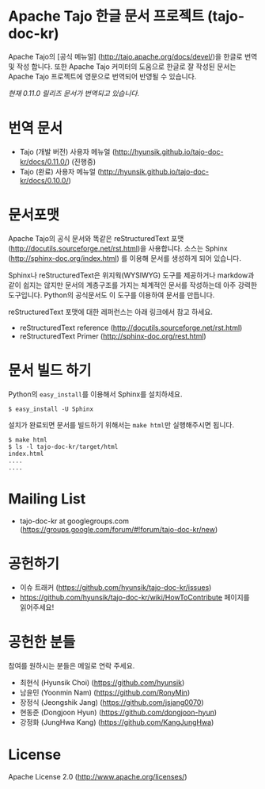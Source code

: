 Apache Tajo 한글 문서 프로젝트 (tajo-doc-kr)
=========================================================
Apache Tajo의 [공식 메뉴얼] (http://tajo.apache.org/docs/devel/)을 한글로 번역 및 작성 합니다. 또한 Apache Tajo 커미터의 도움으로 한글로 잘 작성된 문서는 Apache Tajo 프로젝트에 영문으로 번역되어 반영될 수 있습니다.

*현재 0.11.0 릴리즈 문서가 번역되고 있습니다.*

번역 문서
=========
* Tajo (개발 버전) 사용자 메뉴얼 (http://hyunsik.github.io/tajo-doc-kr/docs/0.11.0/) (진행중)
* Tajo (완료) 사용자 메뉴얼 (http://hyunsik.github.io/tajo-doc-kr/docs/0.10.0/)

문서포맷
=========
Apache Tajo의 공식 문서와 똑같은 reStructuredText 포맷(http://docutils.sourceforge.net/rst.html)을 사용합니다.
소스는 Sphinx (http://sphinx-doc.org/index.html) 를 이용해 문서를 생성하게 되어 있습니다. 

Sphinx나 reStructuredText은 위지웍(WYSIWYG) 도구를 제공하거나 markdow과 같이 쉽지는 않지만 문서의 계층구조를 가지는 체계적인 문서를 작성하는데 아주 강력한 도구입니다. Python의 공식문서도 이 도구를 이용하여 문서를 만듭니다.

reStructuredText 포맷에 대한 레퍼런스는 아래 링크에서 참고 하세요.
 * reStructuredText reference (http://docutils.sourceforge.net/rst.html)
 * reStructuredText Primer (http://sphinx-doc.org/rest.html)

문서 빌드 하기
==============
Python의 ```easy_install```를 이용해서 Sphinx를 설치하세요.
```
$ easy_install -U Sphinx
```
설치가 완료되면 문서를 빌드하기 위해서는 ```make html```만 실행해주시면 됩니다.
```
$ make html
$ ls -l tajo-doc-kr/target/html
index.html
....
....
```

Mailing List
============
 * tajo-doc-kr at googlegroups.com (https://groups.google.com/forum/#!forum/tajo-doc-kr/new)
 
공헌하기
===========
 * 이슈 트래커 (https://github.com/hyunsik/tajo-doc-kr/issues)
 * https://github.com/hyunsik/tajo-doc-kr/wiki/HowToContribute 페이지를 읽어주세요!

공헌한 분들
===========
참여를 원하시는 분들은 메일로 연락 주세요.

 * 최현식 (Hyunsik Choi) (https://github.com/hyunsik)
 * 남윤민 (Yoonmin Nam) (https://github.com/RonyMin)
 * 장정식 (Jeongshik Jang) (https://github.com/jsjang0070)
 * 현동준 (Dongjoon Hyun) (https://github.com/dongjoon-hyun)
 * 강정화 (JungHwa Kang) (https://github.com/KangJungHwa)
 
License
===========
Apache License 2.0 (http://www.apache.org/licenses/)

